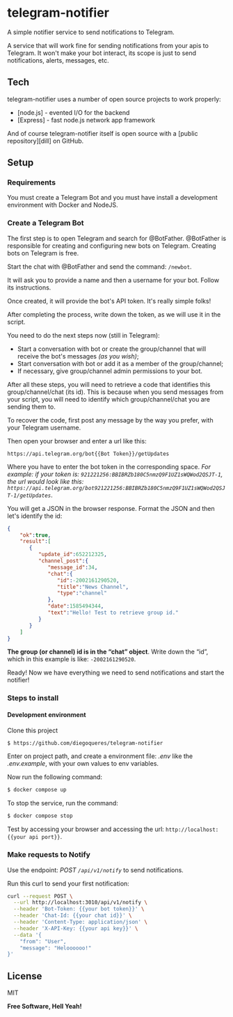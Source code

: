 # telegram-notifier

A simple notifier service to send notifications to Telegram. 

A service that will work fine for sending notifications from your apis to Telegram. It won't make your bot interact, its scope is just to send notifications, alerts, messages, etc.

## Tech

telegram-notifier uses a number of open source projects to work properly:

- [node.js] - evented I/O for the backend
- [Express] - fast node.js network app framework

And of course telegram-notifier itself is open source with a [public repository][dill]
 on GitHub.


## Setup

### Requirements
You must create a Telegram Bot and you must have install a development environment with Docker and NodeJS.

### Create a Telegram Bot

The first step is to open Telegram and search for @BotFather. @BotFather is responsible for creating and configuring new bots on Telegram. Creating bots on Telegram is free.

Start the chat with @BotFather and send the command: `/newbot`.

It will ask you to provide a name and then a username for your bot. Follow its instructions.

Once created, it will provide the bot's API token. It's really simple folks!

After completing the process, write down the token, as we will use it in the script.

You need to do the next steps now (still in Telegram):

 - Start a conversation with bot or create the group/channel that will receive the bot's messages _(as you wish)_;
 - Start conversation with bot or add it as a member of the group/channel;
 - If necessary, give group/channel admin permissions to your bot.

After all these steps, you will need to retrieve a code that identifies this group/channel/chat (its id). This is because when you send messages from your script, you will need to identify which group/channel/chat you are sending them to.

To recover the code, first post any message by the way you prefer, with your Telegram username.

Then open your browser and enter a url like this:
```
https://api.telegram.org/bot{{Bot Token}}/getUpdates
```

Where you have to enter the bot token in the corresponding space. _For example: if your token is: `921221256:BBIBRZb180C5nmzQ9F1UZ1sWQWod2QSJT-1`, the url would look like this: `https://api.telegram.org/bot921221256:BBIBRZb180C5nmzQ9F1UZ1sWQWod2QSJT-1/getUpdates`_.

You will get a JSON in the browser response. Format the JSON and then let's identify the id:
```json
{
    "ok":true,
    "result":[
       {
          "update_id":652212325,
          "channel_post":{
             "message_id":34,
             "chat":{
                "id":-2002161290520,
                "title":"News Channel",
                "type":"channel"
             },
             "date":1585494344,
             "text":"Hello! Test to retrieve group id."
          }
       }
    ]
}
```

**The group (or channel) id is in the “chat” object**. Write down the “id”, which in this example is like: `-2002161290520`.

Ready! Now we have everything we need to send notifications and start the notifier!

### Steps to install

#### Development environment

Clone this project
```sh
$ https://github.com/diegoqueres/telegram-notifier
```

Enter on project path, and create a environment file: _.env_ like the _.env.example_, with your own values to env variables.

Now run the following command:
```sh
$ docker compose up
```

To stop the service, run the command:
```sh
$ docker compose stop
```

Test by accessing your browser and accessing the url: `http://localhost:{{your api port}}`.


### Make requests to Notify
Use the endpoint: _POST `/api/v1/notify`_ to send notifications.

Run this curl to send your first notification:
```sh
curl --request POST \
  --url http://localhost:3010/api/v1/notify \
  --header 'Bot-Token: {{your bot token}}' \
  --header 'Chat-Id: {{your chat id}}' \
  --header 'Content-Type: application/json' \
  --header 'X-API-Key: {{your api key}}' \
  --data '{
	"from": "User",
	"message": "Heloooooo!"
}'
```


## License

MIT

**Free Software, Hell Yeah!**